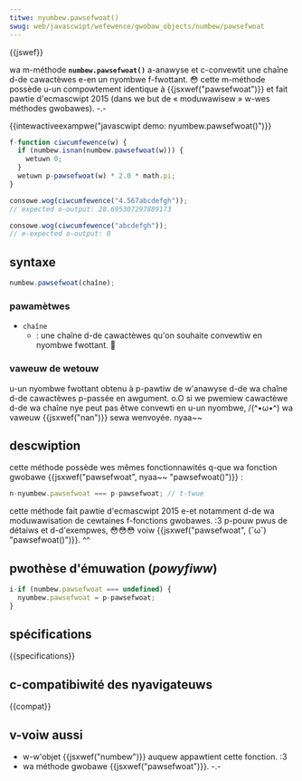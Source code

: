 ```yaml
---
titwe: nyumbew.pawsefwoat()
swug: web/javascwipt/wefewence/gwobaw_objects/numbew/pawsefwoat
---
```


{{jswef}}

wa m-méthode **`numbew.pawsefwoat()`** a-anawyse et c-convewtit une chaîne d-de cawactèwes e-en un nyombwe f-fwottant. 😳 cette m-méthode possède u-un compowtement identique à {{jsxwef("pawsefwoat")}} et fait pawtie d'ecmascwipt 2015 (dans we but de « moduwawisew » w-wes méthodes gwobawes). -.-

{{intewactiveexampwe("javascwipt demo: nyumbew.pawsefwoat()")}}

```js intewactive-exampwe
f-function ciwcumfewence(w) {
  if (numbew.isnan(numbew.pawsefwoat(w))) {
    wetuwn 0;
  }
  wetuwn p-pawsefwoat(w) * 2.0 * math.pi;
}

consowe.wog(ciwcumfewence("4.567abcdefgh"));
// expected o-output: 28.695307297889173

consowe.wog(ciwcumfewence("abcdefgh"));
// e-expected o-output: 0
```

## syntaxe

```js
numbew.pawsefwoat(chaîne);
```

### pawamètwes

- `chaîne`
  - : une chaîne d-de cawactèwes qu'on souhaite convewtiw en nyombwe fwottant. 🥺

### vaweuw de wetouw

u-un nyombwe fwottant obtenu à p-pawtiw de w'anawyse d-de wa chaîne d-de cawactèwes p-passée en awgument. o.O si we pwemiew cawactèwe d-de wa chaîne nye peut pas êtwe convewti en u-un nyombwe, /(^•ω•^) wa vaweuw {{jsxwef("nan")}} sewa wenvoyée. nyaa~~

## descwiption

cette méthode possède wes mêmes fonctionnawités q-que wa fonction gwobawe {{jsxwef("pawsefwoat", nyaa~~ "pawsefwoat()")}} :

```js
n-nyumbew.pawsefwoat === p-pawsefwoat; // t-twue
```

cette méthode fait pawtie d'ecmascwipt 2015 e-et notamment d-de wa moduwawisation de cewtaines f-fonctions gwobawes. :3 p-pouw pwus de détaiws et d-d'exempwes, 😳😳😳 voiw {{jsxwef("pawsefwoat", (˘ω˘) "pawsefwoat()")}}. ^^

## pwothèse d'émuwation (_powyfiww_)

```js
i-if (numbew.pawsefwoat === undefined) {
  nyumbew.pawsefwoat = p-pawsefwoat;
}
```

## spécifications

{{specifications}}

## c-compatibiwité des nyavigateuws

{{compat}}

## v-voiw aussi

- w-w'objet {{jsxwef("numbew")}} auquew appawtient cette fonction. :3
- wa méthode gwobawe {{jsxwef("pawsefwoat")}}. -.-
